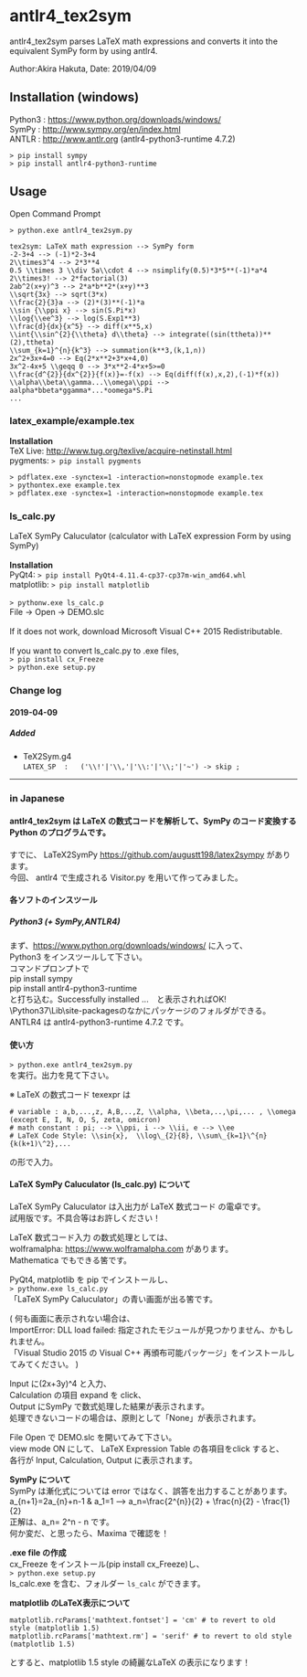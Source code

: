# antlr4_tex2sym

antlr4_tex2sym parses LaTeX math expressions and converts it into the equivalent SymPy form by using antlr4.  

Author:Akira Hakuta,  Date: 2019/04/09 

## Installation (windows)

Python3 : <https://www.python.org/downloads/windows/>  
SymPy : <http://www.sympy.org/en/index.html>  
ANTLR : <http://www.antlr.org>  (antlr4-python3-runtime 4.7.2)
```
> pip install sympy
> pip install antlr4-python3-runtime 
```


## Usage  
Open Command Prompt
```
> python.exe antlr4_tex2sym.py
```

```
tex2sym: LaTeX math expression --> SymPy form
-2-3+4 --> (-1)*2-3+4
2\\times3^4 --> 2*3**4
0.5 \\times 3 \\div 5a\\cdot 4 --> nsimplify(0.5)*3*5**(-1)*a*4
2\\times3! --> 2*factorial(3)
2ab^2(x+y)^3 --> 2*a*b**2*(x+y)**3
\\sqrt{3x} --> sqrt(3*x)
\\frac{2}{3}a --> (2)*(3)**(-1)*a
\\sin {\\ppi x} --> sin(S.Pi*x)
\\log{\\ee^3} --> log(S.Exp1**3)
\\frac{d}{dx}{x^5} --> diff(x**5,x)
\\int{\\sin^{2}{\\theta} d\\theta} --> integrate((sin(ttheta))**(2),ttheta)
\\sum_{k=1}^{n}{k^3} --> summation(k**3,(k,1,n))
2x^2+3x+4=0 --> Eq(2*x**2+3*x+4,0)
3x^2-4x+5 \\geqq 0 --> 3*x**2-4*x+5>=0
\\frac{d^{2}}{dx^{2}}{f(x)}=-f(x) --> Eq(diff(f(x),x,2),(-1)*f(x))
\\alpha\\beta\\gamma...\\omega\\ppi --> aalpha*bbeta*ggamma*...*oomega*S.Pi
...
```

### latex_example/example.tex  
**Installation**  
TeX Live:  <http://www.tug.org/texlive/acquire-netinstall.html>  
pygments: `> pip install pygments`  

```
> pdflatex.exe -synctex=1 -interaction=nonstopmode example.tex  
> pythontex.exe example.tex  
> pdflatex.exe -synctex=1 -interaction=nonstopmode example.tex
```
### ls_calc.py  
LaTeX SymPy Caluculator (calculator with LaTeX expression Form by using SymPy)   
&nbsp;   
**Installation**    
PyQt4: `> pip install PyQt4‑4.11.4‑cp37‑cp37m‑win_amd64.whl`  
matplotlib: `> pip install matplotlib`   
&nbsp;  
`> pythonw.exe ls_calc.p`  
File -> Open -> DEMO.slc  
&nbsp;  
If it does not work, download Microsoft Visual C\+\+ 2015 Redistributable.  
&nbsp;  
If you want to convert ls_calc.py to .exe files,  
`> pip install cx_Freeze `   
`> python.exe setup.py `   

### Change log  

#### 2019-04-09  
##### Added
- TeX2Sym.g4  
`LATEX_SP  :   ('\\!'|'\\,'|'\\:'|'\\;'|'~') -> skip ;`  


----------------------------
### in Japanese

#### antlr4_tex2sym は LaTeX の数式コードを解析して、SymPy のコード変換する Python のプログラムです。  
すでに、 
LaTeX2SymPy <https://github.com/augustt198/latex2sympy> があります。  
今回、 antlr4 で生成される Visitor.py を用いて作ってみました。  


#### 各ソフトのインスツール   

##### Python3 (+ SymPy,ANTLR4)
まず、<https://www.python.org/downloads/windows/> に入って、  
Python3 をインスツールして下さい。  
コマンドプロンプトで  
pip install sympy  
pip install antlr4-python3-runtime  
と打ち込む。Successfully installed ...　と表示されればOK!   
\Python37\Lib\site-packagesのなかにパッケージのフォルダができる。   
ANTLR4 は antlr4-python3-runtime 4.7.2 です。  



#### 使い方  
`> python.exe antlr4_tex2sym.py`  
を実行。出力を見て下さい。  

※ LaTeX の数式コード texexpr は  
```
# variable : a,b,...,z, A,B,..,Z, \\alpha, \\beta,..,\pi,... , \\omega (except E, I, N, O, S, zeta, omicron)
# math constant : pi; --> \\ppi, i --> \\ii, e --> \\ee
# LaTeX Code Style: \\sin{x},  \\log\_{2}{8}, \\sum\_{k=1}\^{n}{k(k+1)\^2},...
```
の形で入力。  

  

#### LaTeX SymPy Caluculator (ls_calc.py) について   
LaTeX SymPy Caluculator は入出力が LaTeX 数式コード の電卓です。  
試用版です。不具合等はお許しください！   

LaTeX 数式コード入力 の数式処理としては、  
wolframalpha: <https://www.wolframalpha.com> があります。  
Mathematica でもできる筈です。  

PyQt4, matplotlib を pip でインストールし、  
`> pythonw.exe ls_calc.py`     
「LaTeX SymPy Caluculator」の青い画面が出る筈です。   

( 何も画面に表示されない場合は、  
ImportError: DLL load failed: 指定されたモジュールが見つかりません、かもしれません。  
「Visual Studio 2015 の Visual C++ 再頒布可能パッケージ」をインストールしてみてください。 )  

Input に(2x+3y)^4 と入力、  
Calculation の項目 expand を click、  
Output にSymPy で数式処理した結果が表示されます。  
処理できないコードの場合は、原則として「None」が表示されます。  

File Open で DEMO.slc を開いてみて下さい。  
view mode ON にして、 LaTeX Expression Table の各項目をclick すると、  
各行が Input, Calculation, Output に表示されます。  

 

**SymPy について**  
SymPy は漸化式については error ではなく、誤答を出力することがあります。  
 a_{n+1}=2a_{n}+n-1 & a_1=1  --> a_n=\frac{2^{n}}{2} + \frac{n}{2} - \frac{1}{2}  
正解は、a_n= 2^n - n です。  
何か変だ、と思ったら、Maxima で確認を！  

**.exe file の作成**  
cx_Freeze をインストール(pip install cx_Freeze)し、  
`> python.exe setup.py `   
ls_calc.exe を含む、フォルダー `ls_calc` ができます。  

**matplotlib のLaTeX表示について**  
```
matplotlib.rcParams['mathtext.fontset'] = 'cm' # to revert to old style (matplotlib 1.5)
matplotlib.rcParams['mathtext.rm'] = 'serif' # to revert to old style (matplotlib 1.5)
```  
とすると、matplotlib 1.5 style の綺麗なLaTeX の表示になります！  

